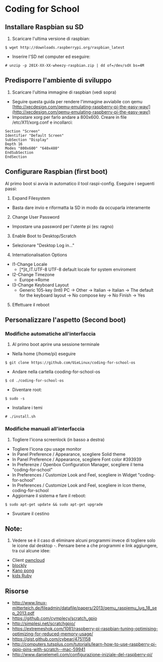 Coding for School
===

Installare Raspbian su SD
---
1. Scaricare l'ultima versione di raspbian:
```
$ wget http://downloads.raspberrypi.org/raspbian_latest
```
- Inserire l'SD nel computer ed eseguire:
```
# unzip -p 201X-XX-XX-wheezy-raspbian.zip | dd of=/dev/sdX bs=4M
```

Predisporre l'ambiente di sviluppo
---
1. Scaricare l'ultima immagine di raspbian (vedi sopra)
- Seguire questa guida per rendere l'immagine avviabile con qemu [http://xecdesign.com/qemu-emulating-raspberry-pi-the-easy-way/](http://xecdesign.com/qemu-emulating-raspberry-pi-the-easy-way/)
- Impostare xorg per farlo andare a 800x600. Creare in file /etc/X11/xorg.conf e incollarci:
```
Section "Screen"
Identifier "Default Screen"
SubSection "Display"
Depth 16
Modes "800x600" "640x480"
EndSubSection
EndSection
```


Configurare Raspbian (first boot)
---
Al primo boot si avvia in automatico il tool raspi-config. Eseguire i seguenti passi:

1. Expand Filesystem
  - Basta dare invio e riformatta la SD in modo da occuparla interamente
2. Change User Password
  - Impostare una password per l'utente pi (es: ragno)
3. Enable Boot to Desktop/Scratch
  - Selezionare "Desktop Log in..."
4. Internationalisation Options
  - I1-Change Locale
      - [*]it_IT.UTF-8 UTF-8 default locale for system enviroment
  - I2-Change Timezone
      - Europe->Rome
  - I3-Change Keyboard Layout
      - Generic 105-key (Intl) PC -> Other -> Italian -> Italian -> The default for
     the keyboard layout -> No compose key -> No
Finish -> Yes
5. Effettuare il reboot

Personalizzare l'aspetto (Second boot)
---
### Modifiche automatiche all'interfaccia

1. Al primo boot aprire una sessione terminale
- Nella home (/home/pi) eseguire
```
$ git clone https://github.com/UieLinux/coding-for-school-os
```
- Andare nella cartella cooding-for-school-os
```
$ cd ./coding-for-school-os
```
- Diventare root:
```
$ sudo -s
```
- Installare i temi
```
# ./install.sh
```

### Modifiche manuali all'interfaccia

1. Togliere l'icona screenlock (in basso a destra)
- Togliere l'icona cpu usage monitor
- In Panel Preference / Appearance, scegliere Solid theme
- In Panel Preference / Appearance, scegliere Font color #393939
- In Preferenze / Openbox Configuration Manager, scegliere il tema "coding-for-school"
- In Preferences / Customize Look and Feel, scegliere in Widget "coding-for-school"
- In Preferences / Customize Look and Feel, scegliere in Icon theme, coding-for-school
- Aggiornare il sistema e fare il reboot:
```
$ sudo apt-get update && sudo apt-get upgrade
```
- Svuotare il cestino

Note:
---
1. Vedere se è il caso di eliminare alcuni programmi invece di togliere solo le icone dal desktop
-. Pensare bene a che programmi e link aggiungere, tra cui alcune idee:
  - Client [owncloud](http://owncloud.org/)
  - [blockly](https://code.google.com/p/blockly/)
  - [Kano pong](http://www.codecademy.com/courses/kano-pong/0/1)
  - [kids Ruby](http://kidsruby.com)

Risorse
--- 
* http://www.linux-mitterteich.de/fileadmin/datafile/papers/2013/qemu_raspiemu_lug_18_sep_2013.pdf
* https://github.com/cymplecy/scratch_gpio
* http://simplesi.net/scratchgpio/
* https://extremeshok.com/1081/raspberry-pi-raspbian-tuning-optimising-optimizing-for-reduced-memory-usage/
* https://gist.github.com/cybear/4751158
* http://computers.tutsplus.com/tutorials/learn-how-to-use-raspberry-pi-gpio-pins-with-scratch--mac-59941
* http://www.danielemeli.com/configurazione-iniziale-del-raspberry-pi/
